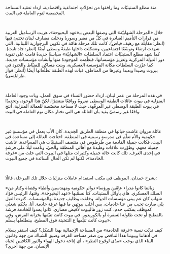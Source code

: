 منذ مطلع الستينيّات وما رافقها من تحوّلاتٍ اجتماعية واقتصادية، ازداد تعقيد المساحة المخصصة لنوم العاملة في البيت.

<br>

خلال «المرحلة الشهابيّة» التي وصفها البعض بـ«عهد البحبوحة»، هربت الرساميل العربية من قرارات التأميم الصادرة في كلّ من مصر وسوريا ودخلت مصارف لبنان تختبئ فيها (انظر: مقابلة مع رهيف فياض). كانت تلك مرحلة هامّة في تكوين البرجوازية اللبنانية، التي شهدت ارتقاءً وتوسّعًا اجتماعيين، وتشكلت داخلها طبقةٌ وسطى أيضًا (انظر: جاد تابت). كما شهد مطلع الستينيّات اعتماد السلطات «الشهابيّة» سياسةً جديدةً قامت على تقوية دور الدولة المركزية وتعزيز مؤسساتها، فنظّمت الموجودةَ منها وأنشأت مؤسسات جديدة. كما عزّزت السلطات مكانة المؤسسة العسكرية، وبنت مساكن للضبّاط والجنود في بيروت وصيدا وبعبدا وغيرها من المناطق، فبات لهذه الطبقة تطلّعاتها أيضًا (انظر: فواز طرابلسي).

<br>

في هذه المرحلة من عمر لبنان، ازداد حضور النساء في سوق العمل، وبات وجود العاملة المنزلية في بيوت عائلات الطبقة الوسطى ضروةً وواقعًا منتشرًا. لكنّ هذا الوجود، وتحديدًا في بيوت الطبقة الوسطى غير المرفّهة، حيث لا مساحة مخصّصة للعمالة المنزلية، أنتج واقعًا غير رسميّ يفيد بأن العائلة هي التي تختار مكان نوم العاملة في البيت.

<br>

عائلة مروان عاشت حياتها في منطقة الطريق الجديدة. كان الأب يعمل في مؤسسةٍ غير حكومية والأم تعلّم في مدرسةٍ رسمية في المنطقة. احتاجت العائلة إلى مساعدة في البيت، فكانت جميلة القادمة من طرطوس في منتصف الستينيّات هي المساعدة. عاشت جميلة معهم، وطوّرت علاقات وطيدة مع أهالي المنطقة والحيّ، ونامت ليلًا على فرشةٍ في إحدى الغرف. تلك كانت حالة جميلة وكثيرات مثلها في البيوت التي خلت من «غرفة الخادمة»، لكنها لم تكن الحال السائدة في جميع البيوت.

<br>

يشرح حمدان، الموظف في مكتب استقدام عاملات منزليات خلال تلك المرحلة، قائلًا:

<Quote>
«زبائننا كانوا مدراء عامّين ورؤساء دوائر حكومية ومهندسين وأطباء وقضاة وكتار من السلك العسكري. هاي بأوائل الستينات. كنا نسمّيها «عهد البحبوحة». وقتها، الرئيس فؤاد شهاب كان عم يبني مؤسسات الدولة، وخلقت وظايف جديدة بهالمؤسسات. كترت العيل يلي صارت تجيب من عنا خادمات، بس أغلب بيوتهن ما فيها غرفة خادمة. أنا، بحُكم شغلي كموظف بمكتب خدم، كنت زور هالبيوت لأقبض مصاري. كانوا يمدوا للخادمة فرشة بالمطبخ أو تحت طاولة السفرة أو بالكوريدور. في بيوت كانت تنيّمها بخزانة الفرش، وفي بيوت كانت تنيّمها ع التتخيتة فوق المطبخ، بينطلعلها بسلّم».
</Quote>

<br>

كيف تدنّت نسبة «غرفة الخادمة» من المساحة الإجمالية بهذا الشكل؟ كيف استقر بسلام في أذهاننا وبيوتنا هذا التناقض بين صغر مساحة الغرفة وضيق الشباك من جهة وقانون البناء الذي يوجب «مدًى لوقوع النظر» ، أي إتاحة دخول الهواء والنور الكافيين لحياة الإنسان، من جهة أخرى؟
